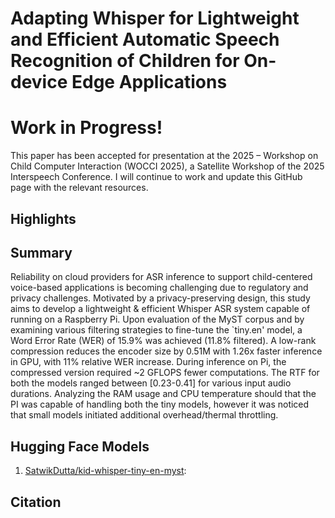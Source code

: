 # Adapting Whisper for Lightweight and Efficient Automatic Speech Recognition of Children for On-device Edge Applications

# Work in Progress! 

This paper has been accepted for presentation at the 2025 – Workshop on Child Computer Interaction (WOCCI 2025), a Satellite Workshop of the 2025 Interspeech Conference. I will continue to work and update this GitHub page with the relevant resources. 

## Highlights 

## Summary 
Reliability on cloud providers for ASR inference to support child-centered voice-based applications is becoming challenging due to regulatory and privacy challenges. Motivated by a privacy-preserving design, this study aims to develop a lightweight & efficient Whisper ASR system capable of running on a Raspberry Pi. Upon evaluation of the MyST corpus and by examining various filtering strategies to fine-tune the `tiny.en' model, a Word Error Rate (WER) of 15.9% was achieved (11.8% filtered). A low-rank compression reduces the encoder size by 0.51M with 1.26x faster inference in GPU, with 11% relative WER increase. During inference on Pi, the compressed version required ~2 GFLOPS fewer computations. The RTF for both the models ranged between [0.23-0.41] for various input audio durations. Analyzing the RAM usage and CPU temperature should that the PI was capable of handling both the tiny models, however it was noticed that small models initiated additional overhead/thermal throttling.

## Hugging Face Models 

1. [SatwikDutta/kid-whisper-tiny-en-myst](https://huggingface.co/SatwikDutta/kid-whisper-tiny-en-myst): 

## Citation
